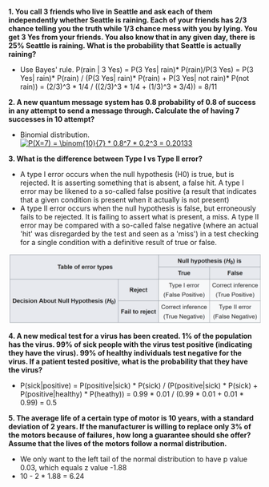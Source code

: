 **1. You call 3 friends who live in Seattle and ask each of them independently whether Seattle is raining. Each of your friends has 2/3 chance telling you the truth while 1/3 chance mess with you by lying. You get 3 Yes from your friends. You also know that in any given day, there is 25% Seattle is raining. What is the probability that Seattle is actually raining?**
* Use Bayes' rule. P(rain | 3 Yes) = P(3 Yes| rain)* P(rain)/P(3 Yes) = P(3 Yes| rain)* P(rain) / (P(3 Yes| rain)* P(rain) + P(3 Yes| not rain)* P(not rain)) = (2/3)^3 * 1/4 / ((2/3)^3 * 1/4 + (1/3)^3 * 3/4)) = 8/11

**2. A new quantum message system has 0.8 probability of 0.8 of success in any attempt to send a message through. Calculate the of having 7 successes in 10 attempt?**
* Binomial distribution. <a href="https://www.codecogs.com/eqnedit.php?latex=\inline&space;P(X=7)&space;=&space;\binom{10}{7}&space;*&space;0.8^7&space;*&space;0.2^3&space;=&space;0.20133" target="_blank"><img src="https://latex.codecogs.com/gif.latex?\inline&space;P(X=7)&space;=&space;\binom{10}{7}&space;*&space;0.8^7&space;*&space;0.2^3&space;=&space;0.20133" title="P(X=7) = \binom{10}{7} * 0.8^7 * 0.2^3 = 0.20133" /></a>

**3. What is the difference between Type I vs Type II error?**
* A type I error occurs when the null hypothesis (H0) is true, but is rejected. It is asserting something that is absent, a false hit. 
A type I error may be likened to a so-called false positive (a result that indicates that a given condition is present when it actually is not present)
* A type II error occurs when the null hypothesis is false, but erroneously fails to be rejected. It is failing to assert what is present, a miss. 
A type II error may be compared with a so-called false negative (where an actual 'hit' was disregarded by the test and seen as a 'miss') in a test checking for a single condition with a definitive result of true or false.

![summary](Q3_Solution.png)

**4. A new medical test for a virus has been created. 1% of the population has the virus. 99% of sick people with the virus test positive (indicating they have the virus). 99% of healthy individuals test negative for the virus. If a patient tested positive, what is the probability that they have the virus?**
* P(sick|positive) = P(positive|sick) * P(sick) / (P(positive|sick) * P(sick) + P(positive|healthy) * P(heathy)) = 0.99 * 0.01 / (0.99 * 0.01 + 0.01 * 0.99) = 0.5

**5. The average life of a certain type of motor is 10 years, with a standard deviation of 2 years. If the manufacturer is willing to replace only 3% of the motors because of failures, how long a guarantee should she offer? Assume that the lives of the motors follow a normal distribution.**
* We only want to the left tail of the normal distribution to have p value 0.03, which equals z value -1.88
* 10 - 2 * 1.88 = 6.24
